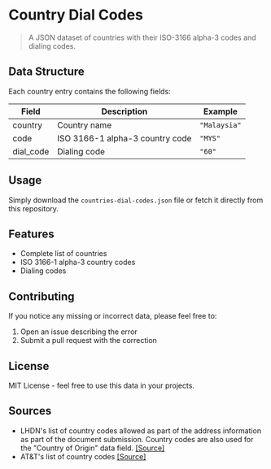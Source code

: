 # Country Dial Codes

> A JSON dataset of countries with their ISO-3166 alpha-3 codes and dialing codes.

## Data Structure

Each country entry contains the following fields:

| Field | Description | Example |
|-------|-------------|---------|
| country | Country name | `"Malaysia"` |
| code | ISO 3166-1 alpha-3 country code | `"MYS"` |
| dial_code | Dialing code | `"60"` |

## Usage

Simply download the `countries-dial-codes.json` file or fetch it directly from this repository.

## Features

* Complete list of countries
* ISO 3166-1 alpha-3 country codes
* Dialing codes

## Contributing

If you notice any missing or incorrect data, please feel free to:
1. Open an issue describing the error
2. Submit a pull request with the correction

## License

MIT License - feel free to use this data in your projects.

## Sources
- LHDN's list of country codes allowed as part of the address information as part of the document submission. Country codes are also used for the "Country of Origin" data field. [[Source]](https://sdk.myinvois.hasil.gov.my/codes/countries/#file-download)
- AT&T's list of country codes [[Source]](https://www.att.com/support_media/images/pdf/Country_Code_List.pdf)
